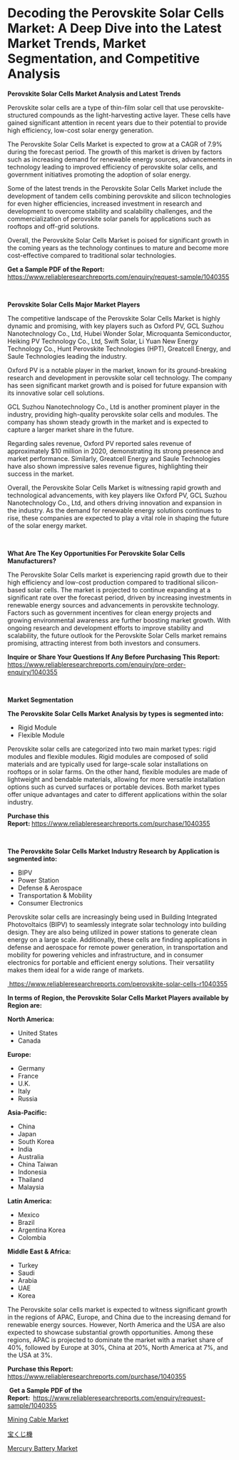 <p><h1>Decoding the Perovskite Solar Cells Market: A Deep Dive into the Latest Market Trends, Market Segmentation, and Competitive Analysis</h1></p><p><strong>Perovskite Solar Cells Market Analysis and Latest Trends</strong></p>
<p><p>Perovskite solar cells are a type of thin-film solar cell that use perovskite-structured compounds as the light-harvesting active layer. These cells have gained significant attention in recent years due to their potential to provide high efficiency, low-cost solar energy generation.</p><p>The Perovskite Solar Cells Market is expected to grow at a CAGR of 7.9% during the forecast period. The growth of this market is driven by factors such as increasing demand for renewable energy sources, advancements in technology leading to improved efficiency of perovskite solar cells, and government initiatives promoting the adoption of solar energy.</p><p>Some of the latest trends in the Perovskite Solar Cells Market include the development of tandem cells combining perovskite and silicon technologies for even higher efficiencies, increased investment in research and development to overcome stability and scalability challenges, and the commercialization of perovskite solar panels for applications such as rooftops and off-grid solutions.</p><p>Overall, the Perovskite Solar Cells Market is poised for significant growth in the coming years as the technology continues to mature and become more cost-effective compared to traditional solar technologies.</p></p>
<p><strong>Get a Sample PDF of the Report:&nbsp;</strong> <a href="https://www.reliableresearchreports.com/enquiry/request-sample/1040355">https://www.reliableresearchreports.com/enquiry/request-sample/1040355</a></p>
<p>&nbsp;</p>
<p><strong>Perovskite Solar Cells Major Market Players</strong></p>
<p><p>The competitive landscape of the Perovskite Solar Cells Market is highly dynamic and promising, with key players such as Oxford PV, GCL Suzhou Nanotechnology Co., Ltd, Hubei Wonder Solar, Microquanta Semiconductor, Heiking PV Technology Co., Ltd, Swift Solar, Li Yuan New Energy Technology Co., Hunt Perovskite Technologies (HPT), Greatcell Energy, and Saule Technologies leading the industry.</p><p>Oxford PV is a notable player in the market, known for its ground-breaking research and development in perovskite solar cell technology. The company has seen significant market growth and is poised for future expansion with its innovative solar cell solutions.</p><p>GCL Suzhou Nanotechnology Co., Ltd is another prominent player in the industry, providing high-quality perovskite solar cells and modules. The company has shown steady growth in the market and is expected to capture a larger market share in the future.</p><p>Regarding sales revenue, Oxford PV reported sales revenue of approximately $10 million in 2020, demonstrating its strong presence and market performance. Similarly, Greatcell Energy and Saule Technologies have also shown impressive sales revenue figures, highlighting their success in the market.</p><p>Overall, the Perovskite Solar Cells Market is witnessing rapid growth and technological advancements, with key players like Oxford PV, GCL Suzhou Nanotechnology Co., Ltd, and others driving innovation and expansion in the industry. As the demand for renewable energy solutions continues to rise, these companies are expected to play a vital role in shaping the future of the solar energy market.</p></p>
<p>&nbsp;</p>
<p><strong>What Are The Key Opportunities For Perovskite Solar Cells Manufacturers?</strong></p>
<p><p>The Perovskite Solar Cells market is experiencing rapid growth due to their high efficiency and low-cost production compared to traditional silicon-based solar cells. The market is projected to continue expanding at a significant rate over the forecast period, driven by increasing investments in renewable energy sources and advancements in perovskite technology. Factors such as government incentives for clean energy projects and growing environmental awareness are further boosting market growth. With ongoing research and development efforts to improve stability and scalability, the future outlook for the Perovskite Solar Cells market remains promising, attracting interest from both investors and consumers.</p></p>
<p><strong>Inquire or Share Your Questions If Any Before Purchasing This Report:</strong> <a href="https://www.reliableresearchreports.com/enquiry/pre-order-enquiry/1040355">https://www.reliableresearchreports.com/enquiry/pre-order-enquiry/1040355</a></p>
<p>&nbsp;</p>
<p><strong>Market Segmentation</strong></p>
<p><strong>The Perovskite Solar Cells Market Analysis by types is segmented into:</strong></p>
<p><ul><li>Rigid Module</li><li>Flexible Module</li></ul></p>
<p><p>Perovskite solar cells are categorized into two main market types: rigid modules and flexible modules. Rigid modules are composed of solid materials and are typically used for large-scale solar installations on rooftops or in solar farms. On the other hand, flexible modules are made of lightweight and bendable materials, allowing for more versatile installation options such as curved surfaces or portable devices. Both market types offer unique advantages and cater to different applications within the solar industry.</p></p>
<p><strong>Purchase this Report:&nbsp;</strong><a href="https://www.reliableresearchreports.com/purchase/1040355">https://www.reliableresearchreports.com/purchase/1040355</a></p>
<p>&nbsp;</p>
<p><strong>The Perovskite Solar Cells Market Industry Research by Application is segmented into:</strong></p>
<p><ul><li>BIPV</li><li>Power Station</li><li>Defense & Aerospace</li><li>Transportation & Mobility</li><li>Consumer Electronics</li></ul></p>
<p><p>Perovskite solar cells are increasingly being used in Building Integrated Photovoltaics (BIPV) to seamlessly integrate solar technology into building design. They are also being utilized in power stations to generate clean energy on a large scale. Additionally, these cells are finding applications in defense and aerospace for remote power generation, in transportation and mobility for powering vehicles and infrastructure, and in consumer electronics for portable and efficient energy solutions. Their versatility makes them ideal for a wide range of markets.</p></p>
<p><a href="https://www.reliableresearchreports.com/perovskite-solar-cells-r1040355">&nbsp;https://www.reliableresearchreports.com/perovskite-solar-cells-r1040355</a></p>
<p><strong>In terms of Region, the Perovskite Solar Cells Market Players available by Region are:</strong></p>
<p>
    <p> <strong> North America: </strong>
        <ul>
            <li>United States</li>
            <li>Canada</li>
        </ul>
        </p> 
    <p> <strong> Europe: </strong>
        <ul>
            <li>Germany</li>
            <li>France</li>
            <li>U.K.</li>
            <li>Italy</li>
            <li>Russia</li>
        </ul>
        </p> 
    <p> <strong> Asia-Pacific: </strong>
        <ul>
            <li>China</li>
            <li>Japan</li>
            <li>South Korea</li>
            <li>India</li>
            <li>Australia</li>
            <li>China Taiwan</li>
            <li>Indonesia</li>
            <li>Thailand</li>
            <li>Malaysia</li>
        </ul>
        </p> 
    <p> <strong> Latin America: </strong>
        <ul>
            <li>Mexico</li>
            <li>Brazil</li>
            <li>Argentina Korea</li>
            <li>Colombia</li>
        </ul>
        </p> 
    <p> <strong> Middle East & Africa: </strong>
        <ul>
            <li>Turkey</li>
            <li>Saudi</li>
            <li>Arabia</li>
            <li>UAE</li>
            <li>Korea</li>
        </ul>
    </p>
    </p>
<p><p>The Perovskite solar cells market is expected to witness significant growth in the regions of APAC, Europe, and China due to the increasing demand for renewable energy sources. However, North America and the USA are also expected to showcase substantial growth opportunities. Among these regions, APAC is projected to dominate the market with a market share of 40%, followed by Europe at 30%, China at 20%, North America at 7%, and the USA at 3%.</p></p>
<p><strong>Purchase this Report: </strong><a href="https://www.reliableresearchreports.com/purchase/1040355">https://www.reliableresearchreports.com/purchase/1040355</a></p>
<p>&nbsp;<strong>Get a Sample PDF of the Report:&nbsp;&nbsp;</strong><a href="https://www.reliableresearchreports.com/enquiry/request-sample/1040355">https://www.reliableresearchreports.com/enquiry/request-sample/1040355</a></p>
<p><strong></strong></p>
<p><p><a href="https://medium.com/@philipholland626/mining-cable-market-size-growth-and-industry-analysis-by-market-segmentation-and-regional-9ceab9e358c3">Mining Cable Market</a></p><p><a href="https://github.com/ksxzwxabcuynh011/Market-Research-Report-List-3/blob/main/199174432179.md">宝くじ機</a></p><p><a href="https://medium.com/@kaceyrath00/navigating-the-global-mercury-battery-market-landscape-trends-forecasts-and-impact-analysis-1798c869b1db">Mercury Battery Market</a></p></p>